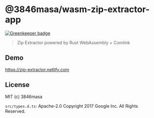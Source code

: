# @3846masa/wasm-zip-extractor-app

[![Greenkeeper badge](https://badges.greenkeeper.io/3846masa/wasm-zip-extractor-app.svg)](https://greenkeeper.io/)

> Zip Extractor powered by Rust WebAssembly + Comlink

## Demo

https://zip-extractor.netlify.com

## License

MIT (c) 3846masa

`src/types.d.ts`: Apache-2.0 Copyright 2017 Google Inc. All Rights Reserved.
